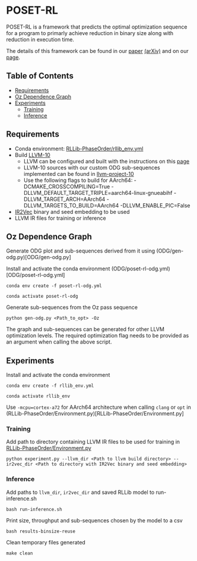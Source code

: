 # POSET-RL

POSET-RL is a framework that predicts the optimal optimization sequence for a program to primarly achieve reduction in binary size along with reduction in execution time.

The details of this framework can be found in our [paper]() [(arXiv)](https://arxiv.org/abs/2208.04238) and on our [page](https://compilers.cse.iith.ac.in/projects/posetrl/).

## Table of Contents
* [Requirements](#requirements)
* [Oz Dependence Graph](#oz-dependence-graphodg)
* [Experiments](#experiments)
    * [Training](#training)
    * [Inference](#inference)


## Requirements

* Conda environment: [RLLib-PhaseOrder/rllib_env.yml](RLLib-PhaseOrder/rllib_env.yml)
* Build [LLVM-10](https://github.com/llvm/llvm-project/tree/release/10.x)
    * LLVM can be configured and built with the instructions on this [page](https://llvm.org/docs/CMake.html)
    * LLVM-10 sources with our custom ODG sub-sequences implemented can be found in [llvm-project-10](llvm-project-10)
    * Use the following flags to build for AArch64: -DCMAKE_CROSSCOMPILING=True -DLLVM_DEFAULT_TARGET_TRIPLE=aarch64-linux-gnueabihf -DLLVM_TARGET_ARCH=AArch64 -DLLVM_TARGETS_TO_BUILD=AArch64 -DLLVM_ENABLE_PIC=False
* [IR2Vec](https://github.com/IITH-Compilers/IR2Vec) binary and seed embedding to be used
* LLVM IR files for training or inference

## Oz Dependence Graph
Generate ODG plot and sub-sequences derived from it using (ODG/gen-odg.py)[ODG/gen-odg.py]

Install and activate the conda environment (ODG/poset-rl-odg.yml)[ODG/poset-rl-odg.yml]

`conda env create -f poset-rl-odg.yml`

`conda activate poset-rl-odg`

Generate sub-sequences from the Oz pass sequence

`python gen-odg.py <Path_to_opt> -Oz`

The graph and sub-sequences can be generated for other LLVM optimization levels. The required optimization flag needs to be provided as an argument when calling the above script.

## Experiments
Install and activate the conda environment

`conda env create -f rllib_env.yml`

`conda activate rllib_env`

Use `-mcpu=cortex-a72` for AArch64 architecture when calling `clang` or `opt` in (RLLib-PhaseOrder/Environment.py)[RLLib-PhaseOrder/Environment.py]

### Training

Add path to directory containing LLVM IR files to be used for training in [RLLib-PhaseOrder/Environment.py](RLLib-PhaseOrder/Environment.py)

`python experiment.py --llvm_dir <Path to llvm build directory> --ir2vec_dir <Path to directory with IR2Vec binary and seed embedding>`

### Inference

Add paths to `llvm_dir`, `ir2vec_dir` and saved RLLib model to run-inference.sh

`bash run-inference.sh`

Print size, throughput and sub-sequences chosen by the model to a csv

`bash results-binsize-reuse`

Clean temporary files generated

`make clean`
